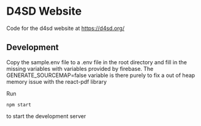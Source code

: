 # D4SD Website

Code for the d4sd website at https://d4sd.org/

## Development

Copy the sample.env file to a .env file in the root directory and fill in the missing variables with variables provided by firebase. The GENERATE_SOURCEMAP=false variable is there purely to fix a out of heap memory issue with the react-pdf library

Run 

```
npm start
```

to start the development server